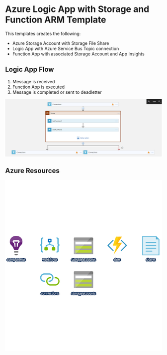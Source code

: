 # Azure Logic App with Storage and Function ARM Template

This templates creates the following:

- Azure Storage Account with Storage File Share
- Logic App with Azure Service Bus Topic connection
- Function App with associated Storage Account and App Insights

## Logic App Flow
1. Message is received
2. Function App is executed
3. Message is completed or sent to deadletter

![LogicAppFlow](LogicAppFlow.PNG)

## Azure Resources

![AzureResources](AzureResources.png)
